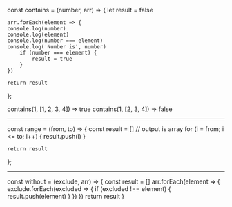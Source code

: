 const contains = (number, arr) => {
    let result = false

    arr.forEach(element => {
    console.log(number)
    console.log(element)
    console.log(number === element)
    console.log('Number is', number)
        if (number === element) {
            result = true
        }
    })

    return result
};

contains(1, [1, 2, 3, 4]) => true
contains(1, [2, 3, 4]) => false

-----------------------------

const range = (from, to) => {
    const result = [] // output is array
    for (i = from; i <= to; i++) {
      result.push(i)
    }

    return result
};

-----------------------------

const without = (exclude, arr) => {
    const result = []
        arr.forEach(element => {
         exclude.forEach(excluded => {
            if (excluded !== element) {
                result.push(element)
           }
        })
    })
    return result
}
